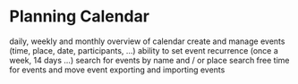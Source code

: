 # Planning Calendar

daily, weekly and monthly overview of calendar
create and manage events (time, place, date, participants, ...)
ability to set event recurrence (once a week, 14 days ...)
search for events by name and / or place
search free time for events and move event
exporting and importing events